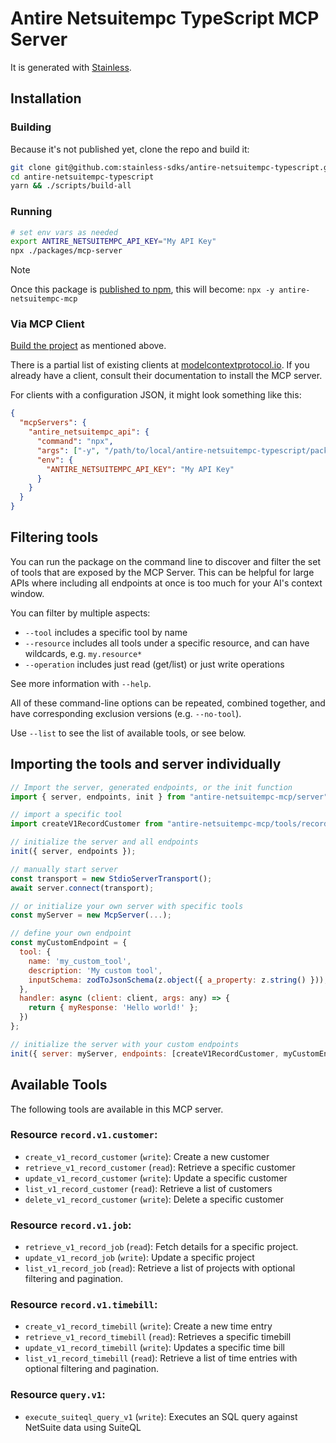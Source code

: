 # Antire Netsuitempc TypeScript MCP Server

It is generated with [Stainless](https://www.stainless.com/).

## Installation

### Building

Because it's not published yet, clone the repo and build it:

```sh
git clone git@github.com:stainless-sdks/antire-netsuitempc-typescript.git
cd antire-netsuitempc-typescript
yarn && ./scripts/build-all
```

### Running

```sh
# set env vars as needed
export ANTIRE_NETSUITEMPC_API_KEY="My API Key"
npx ./packages/mcp-server
```

> [!NOTE]
> Once this package is [published to npm](https://app.stainless.com/docs/guides/publish), this will become: `npx -y antire-netsuitempc-mcp`

### Via MCP Client

[Build the project](#building) as mentioned above.

There is a partial list of existing clients at [modelcontextprotocol.io](https://modelcontextprotocol.io/clients). If you already
have a client, consult their documentation to install the MCP server.

For clients with a configuration JSON, it might look something like this:

```json
{
  "mcpServers": {
    "antire_netsuitempc_api": {
      "command": "npx",
      "args": ["-y", "/path/to/local/antire-netsuitempc-typescript/packages/mcp-server"],
      "env": {
        "ANTIRE_NETSUITEMPC_API_KEY": "My API Key"
      }
    }
  }
}
```

## Filtering tools

You can run the package on the command line to discover and filter the set of tools that are exposed by the
MCP Server. This can be helpful for large APIs where including all endpoints at once is too much for your AI's
context window.

You can filter by multiple aspects:

- `--tool` includes a specific tool by name
- `--resource` includes all tools under a specific resource, and can have wildcards, e.g. `my.resource*`
- `--operation` includes just read (get/list) or just write operations

See more information with `--help`.

All of these command-line options can be repeated, combined together, and have corresponding exclusion versions (e.g. `--no-tool`).

Use `--list` to see the list of available tools, or see below.

## Importing the tools and server individually

```js
// Import the server, generated endpoints, or the init function
import { server, endpoints, init } from "antire-netsuitempc-mcp/server";

// import a specific tool
import createV1RecordCustomer from "antire-netsuitempc-mcp/tools/record/v1/customer/create-v1-record-customer";

// initialize the server and all endpoints
init({ server, endpoints });

// manually start server
const transport = new StdioServerTransport();
await server.connect(transport);

// or initialize your own server with specific tools
const myServer = new McpServer(...);

// define your own endpoint
const myCustomEndpoint = {
  tool: {
    name: 'my_custom_tool',
    description: 'My custom tool',
    inputSchema: zodToJsonSchema(z.object({ a_property: z.string() })),
  },
  handler: async (client: client, args: any) => {
    return { myResponse: 'Hello world!' };
  })
};

// initialize the server with your custom endpoints
init({ server: myServer, endpoints: [createV1RecordCustomer, myCustomEndpoint] });
```

## Available Tools

The following tools are available in this MCP server.

### Resource `record.v1.customer`:

- `create_v1_record_customer` (`write`): Create a new customer
- `retrieve_v1_record_customer` (`read`): Retrieve a specific customer
- `update_v1_record_customer` (`write`): Update a specific customer
- `list_v1_record_customer` (`read`): Retrieve a list of customers
- `delete_v1_record_customer` (`write`): Delete a specific customer

### Resource `record.v1.job`:

- `retrieve_v1_record_job` (`read`): Fetch details for a specific project.
- `update_v1_record_job` (`write`): Update a specific project
- `list_v1_record_job` (`read`): Retrieve a list of projects with optional filtering and pagination.

### Resource `record.v1.timebill`:

- `create_v1_record_timebill` (`write`): Create a new time entry
- `retrieve_v1_record_timebill` (`read`): Retrieves a specific timebill
- `update_v1_record_timebill` (`write`): Updates a specific time bill
- `list_v1_record_timebill` (`read`): Retrieve a list of time entries with optional filtering and pagination.

### Resource `query.v1`:

- `execute_suiteql_query_v1` (`write`): Executes an SQL query against NetSuite data using SuiteQL
